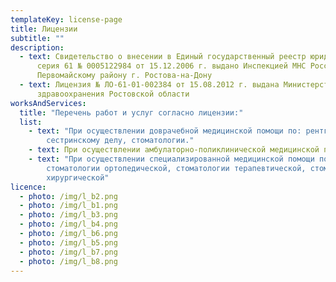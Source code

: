 ```yaml
---
templateKey: license-page
title: Лицензии
subtitle: ""
description:
  - text: Свидетельство о внесении в Единый государственный реестр юридических лиц
      серия 61 № 0005122984 от 15.12.2006 г. выдано Инспекцией МНС России по
      Первомайскому району г. Ростова-на-Дону
  - text: Лицензия № ЛО-61-01-002384 от 15.08.2012 г. выдана Министерством
      здравоохранения Ростовской области
worksAndServices:
  title: "Перечень работ и услуг согласно лицензии:"
  list:
    - text: "При осуществлении доврачебной медицинской помощи по: рентгенологии,
        сестринскому делу, стоматологии."
    - text: При осуществлении амбулаторно-поликлинической медицинской помощи
    - text: "При осуществлении специализированной медицинской помощи по: ортодонтии,
        стоматологии ортопедической, стоматологии терапевтической, стоматологии
        хирургической"
licence:
  - photo: /img/l_b2.png
  - photo: /img/l_b1.png
  - photo: /img/l_b3.png
  - photo: /img/l_b4.png
  - photo: /img/l_b6.png
  - photo: /img/l_b5.png
  - photo: /img/l_b7.png
  - photo: /img/l_b8.png
---
```


